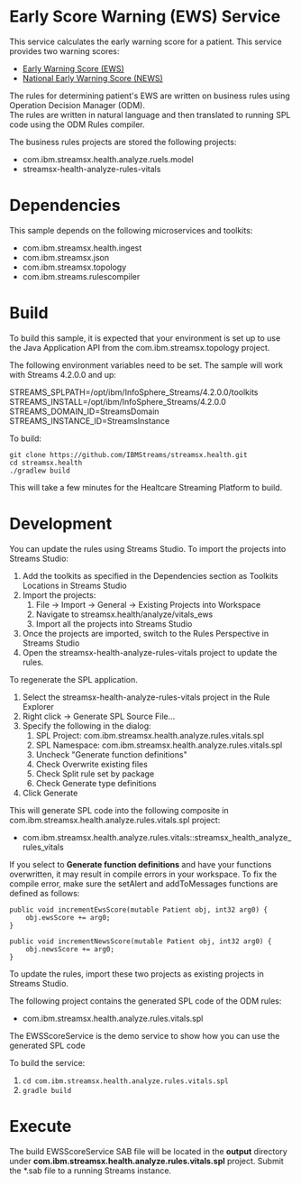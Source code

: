 # Early Score Warning (EWS) Service

This service calculates the early warning score for a patient.  This service provides two warning scores:
* [Early Warning Score (EWS)](https://en.wikipedia.org/wiki/Early_warning_score)
* [National Early Warning Score (NEWS)](https://www.rcplondon.ac.uk/projects/outputs/national-early-warning-score-news)

The rules for determining  patient's EWS are written on business rules using Operation Decision Manager (ODM).  
The rules are written in natural language and then translated to running SPL code using the ODM Rules compiler.

The business rules projects are stored the following projects:
* com.ibm.streamsx.health.analyze.ruels.model
* streamsx-health-analyze-rules-vitals

# Dependencies

This sample depends on the following microservices and toolkits:
* com.ibm.streamsx.health.ingest
* com.ibm.streamsx.json
* com.ibm.streamsx.topology
* com.ibm.streams.rulescompiler

# Build 

To build this sample, it is expected that your environment is set up to use the Java Application API from the com.ibm.streamsx.topology project.

The following environment variables need to be set.  The sample will work with Streams 4.2.0.0 and up:

STREAMS_SPLPATH=/opt/ibm/InfoSphere_Streams/4.2.0.0/toolkits
STREAMS_INSTALL=/opt/ibm/InfoSphere_Streams/4.2.0.0
STREAMS_DOMAIN_ID=StreamsDomain
STREAMS_INSTANCE_ID=StreamsInstance

To build:

```
git clone https://github.com/IBMStreams/streamsx.health.git
cd streamsx.health
./gradlew build
```
This will take a few minutes for the Healtcare Streaming Platform to build.

# Development

You can update the rules using Streams Studio.  To import the projects into Streams Studio:

1.  Add the toolkits as specified in the Dependencies section as Toolkits Locations in Streams Studio
1.  Import the projects:
    1.  File -> Import -> General -> Existing Projects into Workspace
    1.  Navigate to streamsx.health/analyze/vitals_ews
    1.  Import all the projects into Streams Studio
1.  Once the projects are imported, switch to the Rules Perspective in Streams Studio
1.  Open the streamsx-health-analyze-rules-vitals project to update the rules. 

To regenerate the SPL application.

1.  Select the streamsx-health-analyze-rules-vitals project in the Rule Explorer
1.  Right click -> Generate SPL Source File...
1.  Specify the following in the dialog:
    1.  SPL Project:  com.ibm.streamsx.health.analyze.rules.vitals.spl
    1.  SPL Namespace:  com.ibm.streamsx.health.analyze.rules.vitals.spl
    1.  Uncheck "Generate function definitions"
    1.  Check Overwrite existing files
    1.  Check Split rule set by package
    1.  Check Generate type definitions
1.  Click Generate

This will generate SPL code into the following composite in com.ibm.streamsx.health.analyze.rules.vitals.spl project:

* com.ibm.streamsx.health.analyze.rules.vitals::streamsx_health_analyze_rules_vitals

If you select to **Generate function definitions** and have your functions overwritten, it may result in compile errors
in your workspace.  To fix the compile error, make sure the setAlert and addToMessages functions are defined as follows:

```
public void incrementEwsScore(mutable Patient obj, int32 arg0) {
	obj.ewsScore += arg0;
}

public void incrementNewsScore(mutable Patient obj, int32 arg0) {
	obj.newsScore += arg0;
}

```

To update the rules, import these two projects as existing projects in Streams Studio.

The following project contains the generated SPL code of the ODM rules:
* com.ibm.streamsx.health.analyze.rules.vitals.spl

The EWSScoreService is the demo service to show how you can use the generated SPL code 

To build the service:

1.  `cd com.ibm.streamsx.health.analyze.rules.vitals.spl`
1.  `gradle build`

# Execute

The build EWSScoreService SAB file will be located in the **output** directory under **com.ibm.streamsx.health.analyze.rules.vitals.spl** project.  Submit the *.sab file to a running Streams instance.
